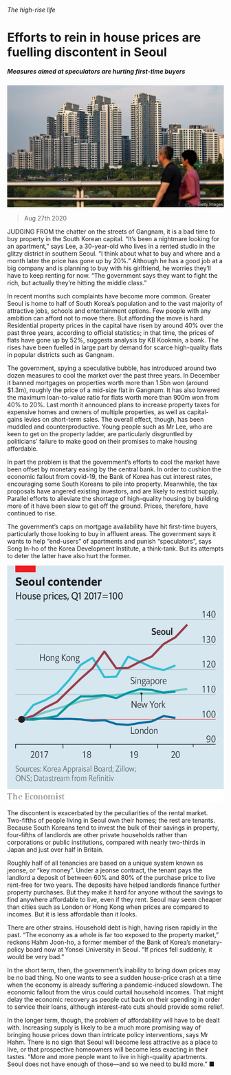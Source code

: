 ###### The high-rise life

# Efforts to rein in house prices are fuelling discontent in Seoul 

##### Measures aimed at speculators are hurting first-time buyers 

![image](images/20200829_FNP003_0.jpg) 

> Aug 27th 2020 

JUDGING FROM the chatter on the streets of Gangnam, it is a bad time to buy property in the South Korean capital. “It’s been a nightmare looking for an apartment,” says Lee, a 30-year-old who lives in a rented studio in the glitzy district in southern Seoul. “I think about what to buy and where and a month later the price has gone up by 20%.” Although he has a good job at a big company and is planning to buy with his girlfriend, he worries they’ll have to keep renting for now. “The government says they want to fight the rich, but actually they’re hitting the middle class.”

In recent months such complaints have become more common. Greater Seoul is home to half of South Korea’s population and to the vast majority of attractive jobs, schools and entertainment options. Few people with any ambition can afford not to move there. But affording the move is hard. Residential property prices in the capital have risen by around 40% over the past three years, according to official statistics; in that time, the prices of flats have gone up by 52%, suggests analysis by KB Kookmin, a bank. The rises have been fuelled in large part by demand for scarce high-quality flats in popular districts such as Gangnam.


The government, spying a speculative bubble, has introduced around two dozen measures to cool the market over the past three years. In December it banned mortgages on properties worth more than 1.5bn won (around $1.3m), roughly the price of a mid-size flat in Gangnam. It has also lowered the maximum loan-to-value ratio for flats worth more than 900m won from 40% to 20%. Last month it announced plans to increase property taxes for expensive homes and owners of multiple properties, as well as capital-gains levies on short-term sales. The overall effect, though, has been muddled and counterproductive. Young people such as Mr Lee, who are keen to get on the property ladder, are particularly disgruntled by politicians’ failure to make good on their promises to make housing affordable.

In part the problem is that the government’s efforts to cool the market have been offset by monetary easing by the central bank. In order to cushion the economic fallout from covid-19, the Bank of Korea has cut interest rates, encouraging some South Koreans to pile into property. Meanwhile, the tax proposals have angered existing investors, and are likely to restrict supply. Parallel efforts to alleviate the shortage of high-quality housing by building more of it have been slow to get off the ground. Prices, therefore, have continued to rise.

The government’s caps on mortgage availability have hit first-time buyers, particularly those looking to buy in affluent areas. The government says it wants to help “end-users” of apartments and punish “speculators”, says Song In-ho of the Korea Development Institute, a think-tank. But its attempts to deter the latter have also hurt the former.

![image](images/20200829_FNC347.png) 


The discontent is exacerbated by the peculiarities of the rental market. Two-fifths of people living in Seoul own their homes; the rest are tenants. Because South Koreans tend to invest the bulk of their savings in property, four-fifths of landlords are other private households rather than corporations or public institutions, compared with nearly two-thirds in Japan and just over half in Britain.

Roughly half of all tenancies are based on a unique system known as jeonse, or “key money”. Under a jeonse contract, the tenant pays the landlord a deposit of between 60% and 80% of the purchase price to live rent-free for two years. The deposits have helped landlords finance further property purchases. But they make it hard for anyone without the savings to find anywhere affordable to live, even if they rent. Seoul may seem cheaper than cities such as London or Hong Kong when prices are compared to incomes. But it is less affordable than it looks.

There are other strains. Household debt is high, having risen rapidly in the past. “The economy as a whole is far too exposed to the property market,” reckons Hahm Joon-ho, a former member of the Bank of Korea’s monetary-policy board now at Yonsei University in Seoul. “If prices fell suddenly, it would be very bad.”

In the short term, then, the government’s inability to bring down prices may be no bad thing. No one wants to see a sudden house-price crash at a time when the economy is already suffering a pandemic-induced slowdown. The economic fallout from the virus could curtail household incomes. That might delay the economic recovery as people cut back on their spending in order to service their loans, although interest-rate cuts should provide some relief.

In the longer term, though, the problem of affordability will have to be dealt with. Increasing supply is likely to be a much more promising way of bringing house prices down than intricate policy interventions, says Mr Hahm. There is no sign that Seoul will become less attractive as a place to live, or that prospective homeowners will become less exacting in their tastes. “More and more people want to live in high-quality apartments. Seoul does not have enough of those—and so we need to build more.” ■

